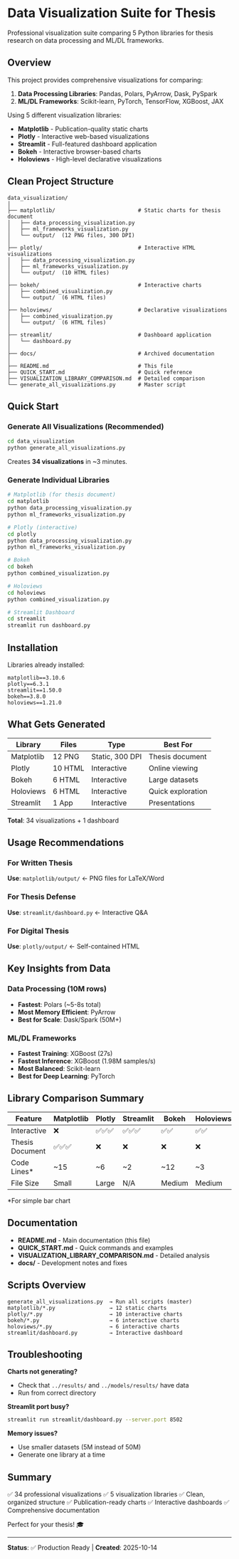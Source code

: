 # Data Visualization Suite for Thesis

Professional visualization suite comparing 5 Python libraries for thesis research on data processing and ML/DL frameworks.

## Overview

This project provides comprehensive visualizations for comparing:
1. **Data Processing Libraries**: Pandas, Polars, PyArrow, Dask, PySpark
2. **ML/DL Frameworks**: Scikit-learn, PyTorch, TensorFlow, XGBoost, JAX

Using 5 different visualization libraries:
- **Matplotlib** - Publication-quality static charts
- **Plotly** - Interactive web-based visualizations
- **Streamlit** - Full-featured dashboard application
- **Bokeh** - Interactive browser-based charts
- **Holoviews** - High-level declarative visualizations

## Clean Project Structure

```
data_visualization/
│
├── matplotlib/                          # Static charts for thesis document
│   ├── data_processing_visualization.py
│   ├── ml_frameworks_visualization.py
│   └── output/  (12 PNG files, 300 DPI)
│
├── plotly/                              # Interactive HTML visualizations
│   ├── data_processing_visualization.py
│   ├── ml_frameworks_visualization.py
│   └── output/  (10 HTML files)
│
├── bokeh/                               # Interactive charts
│   ├── combined_visualization.py
│   └── output/  (6 HTML files)
│
├── holoviews/                           # Declarative visualizations
│   ├── combined_visualization.py
│   └── output/  (6 HTML files)
│
├── streamlit/                           # Dashboard application
│   └── dashboard.py
│
├── docs/                                # Archived documentation
│
├── README.md                            # This file
├── QUICK_START.md                       # Quick reference
├── VISUALIZATION_LIBRARY_COMPARISON.md  # Detailed comparison
└── generate_all_visualizations.py       # Master script
```

## Quick Start

### Generate All Visualizations (Recommended)

```bash
cd data_visualization
python generate_all_visualizations.py
```

Creates **34 visualizations** in ~3 minutes.

### Generate Individual Libraries

```bash
# Matplotlib (for thesis document)
cd matplotlib
python data_processing_visualization.py
python ml_frameworks_visualization.py

# Plotly (interactive)
cd plotly
python data_processing_visualization.py
python ml_frameworks_visualization.py

# Bokeh
cd bokeh
python combined_visualization.py

# Holoviews
cd holoviews
python combined_visualization.py

# Streamlit Dashboard
cd streamlit
streamlit run dashboard.py
```

## Installation

Libraries already installed:
```
matplotlib==3.10.6
plotly==6.3.1
streamlit==1.50.0
bokeh==3.8.0
holoviews==1.21.0
```

## What Gets Generated

| Library | Files | Type | Best For |
|---------|-------|------|----------|
| Matplotlib | 12 PNG | Static, 300 DPI | Thesis document |
| Plotly | 10 HTML | Interactive | Online viewing |
| Bokeh | 6 HTML | Interactive | Large datasets |
| Holoviews | 6 HTML | Interactive | Quick exploration |
| Streamlit | 1 App | Interactive | Presentations |

**Total**: 34 visualizations + 1 dashboard

## Usage Recommendations

### For Written Thesis
**Use**: `matplotlib/output/` ← PNG files for LaTeX/Word

### For Thesis Defense
**Use**: `streamlit/dashboard.py` ← Interactive Q&A

### For Digital Thesis
**Use**: `plotly/output/` ← Self-contained HTML

## Key Insights from Data

### Data Processing (10M rows)
- **Fastest**: Polars (~5-8s total)
- **Most Memory Efficient**: PyArrow
- **Best for Scale**: Dask/Spark (50M+)

### ML/DL Frameworks
- **Fastest Training**: XGBoost (27s)
- **Fastest Inference**: XGBoost (1.98M samples/s)
- **Most Balanced**: Scikit-learn
- **Best for Deep Learning**: PyTorch

## Library Comparison Summary

| Feature | Matplotlib | Plotly | Streamlit | Bokeh | Holoviews |
|---------|-----------|--------|-----------|-------|-----------|
| Interactive | ❌ | ✅✅✅ | ✅✅✅ | ✅✅ | ✅✅ |
| Thesis Document | ✅✅✅ | ❌ | ❌ | ❌ | ❌ |
| Code Lines* | ~15 | ~6 | ~2 | ~12 | ~3 |
| File Size | Small | Large | N/A | Medium | Medium |

*For simple bar chart

## Documentation

- **README.md** - Main documentation (this file)
- **QUICK_START.md** - Quick commands and examples
- **VISUALIZATION_LIBRARY_COMPARISON.md** - Detailed analysis
- **docs/** - Development notes and fixes

## Scripts Overview

```
generate_all_visualizations.py  → Run all scripts (master)
matplotlib/*.py                 → 12 static charts
plotly/*.py                     → 10 interactive charts
bokeh/*.py                      → 6 interactive charts
holoviews/*.py                  → 6 interactive charts
streamlit/dashboard.py          → Interactive dashboard
```

## Troubleshooting

**Charts not generating?**
- Check that `../results/` and `../models/results/` have data
- Run from correct directory

**Streamlit port busy?**
```bash
streamlit run streamlit/dashboard.py --server.port 8502
```

**Memory issues?**
- Use smaller datasets (5M instead of 50M)
- Generate one library at a time

## Summary

✅ 34 professional visualizations
✅ 5 visualization libraries
✅ Clean, organized structure
✅ Publication-ready charts
✅ Interactive dashboards
✅ Comprehensive documentation

Perfect for your thesis! 🎓

---

**Status**: ✅ Production Ready | **Created**: 2025-10-14
